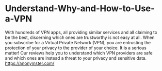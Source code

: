 # Understand-Why-and-How-to-Use-a-VPN
 With hundreds of VPN apps, all providing similar services and all claiming to be the best, discerning which ones are trustworthy is not easy at all.  When you subscribe for a Virtual Private Network (VPN), you are entrusting the protection of your privacy to the provider of your choice. It is a serious matter!  Our reviews help you to understand which VPN providers are safe and which ones are instead a threat to your privacy and sensitive data.  https://anonymster.com/
